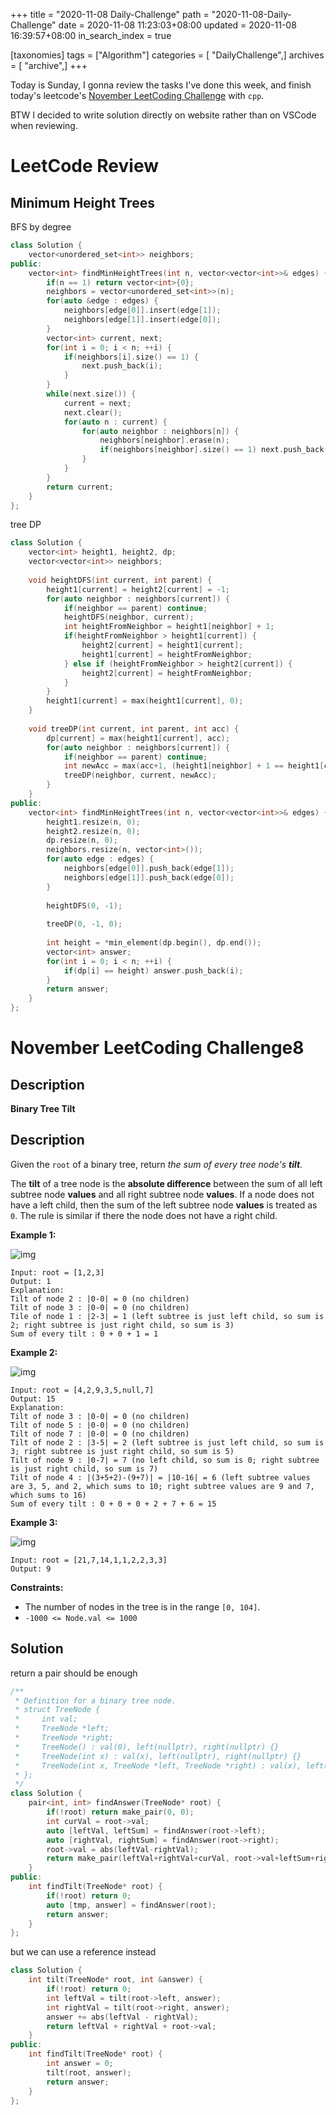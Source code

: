 +++
title = "2020-11-08 Daily-Challenge"
path = "2020-11-08-Daily-Challenge"
date = 2020-11-08 11:23:03+08:00
updated = 2020-11-08 16:39:57+08:00
in_search_index = true

[taxonomies]
tags = ["Algorithm"]
categories = [ "DailyChallenge",]
archives = [ "archive",]
+++

Today is Sunday, I gonna review the tasks I've done this week, and finish today's leetcode's [November LeetCoding Challenge](https://leetcode.com/explore/challenge/card/november-leetcoding-challenge/565/week-2-november-8th-november-14th/3524/) with `cpp`.

BTW I decided to write solution directly on website rather than on VSCode when reviewing.

<!-- more -->

# LeetCode Review

## Minimum Height Trees

BFS by degree

``` cpp
class Solution {
    vector<unordered_set<int>> neighbors;
public:
    vector<int> findMinHeightTrees(int n, vector<vector<int>>& edges) {
        if(n == 1) return vector<int>{0};
        neighbors = vector<unordered_set<int>>(n);
        for(auto &edge : edges) {
            neighbors[edge[0]].insert(edge[1]);
            neighbors[edge[1]].insert(edge[0]);
        }
        vector<int> current, next;
        for(int i = 0; i < n; ++i) {
            if(neighbors[i].size() == 1) {
                next.push_back(i);
            }
        }
        while(next.size()) {
            current = next;
            next.clear();
            for(auto n : current) {
                for(auto neighbor : neighbors[n]) {
                    neighbors[neighbor].erase(n);
                    if(neighbors[neighbor].size() == 1) next.push_back(neighbor);
                }
            }
        }
        return current;
    }
};
```

tree DP

``` cpp
class Solution {
    vector<int> height1, height2, dp;
    vector<vector<int>> neighbors;
    
    void heightDFS(int current, int parent) {
        height1[current] = height2[current] = -1;
        for(auto neighbor : neighbors[current]) {
            if(neighbor == parent) continue;
            heightDFS(neighbor, current);
            int heightFromNeighbor = height1[neighbor] + 1;
            if(heightFromNeighbor > height1[current]) {
                height2[current] = height1[current];
                height1[current] = heightFromNeighbor;
            } else if (heightFromNeighbor > height2[current]) {
                height2[current] = heightFromNeighbor;
            }
        }
        height1[current] = max(height1[current], 0);
    }
    
    void treeDP(int current, int parent, int acc) {
        dp[current] = max(height1[current], acc);
        for(auto neighbor : neighbors[current]) {
            if(neighbor == parent) continue;
            int newAcc = max(acc+1, (height1[neighbor] + 1 == height1[current] ? height2[current]: height1[current]) + 1);
            treeDP(neighbor, current, newAcc);
        }
    }
public:
    vector<int> findMinHeightTrees(int n, vector<vector<int>>& edges) {
        height1.resize(n, 0);
        height2.resize(n, 0);
        dp.resize(n, 0);
        neighbors.resize(n, vector<int>());
        for(auto edge : edges) {
            neighbors[edge[0]].push_back(edge[1]);
            neighbors[edge[1]].push_back(edge[0]);
        }
        
        heightDFS(0, -1);
        
        treeDP(0, -1, 0);
        
        int height = *min_element(dp.begin(), dp.end());
        vector<int> answer;
        for(int i = 0; i < n; ++i) {
            if(dp[i] == height) answer.push_back(i);
        }
        return answer;
    }
};
```

# November LeetCoding Challenge8

## Description

**Binary Tree Tilt**

## Description

Given the `root` of a binary tree, return *the sum of every tree node's **tilt**.*

The **tilt** of a tree node is the **absolute difference** between the sum of all left subtree node **values** and all right subtree node **values**. If a node does not have a left child, then the sum of the left subtree node **values** is treated as `0`. The rule is similar if there the node does not have a right child.

**Example 1:**

![img](https://assets.leetcode.com/uploads/2020/10/20/tilt1.jpg)

```
Input: root = [1,2,3]
Output: 1
Explanation: 
Tilt of node 2 : |0-0| = 0 (no children)
Tilt of node 3 : |0-0| = 0 (no children)
Tile of node 1 : |2-3| = 1 (left subtree is just left child, so sum is 2; right subtree is just right child, so sum is 3)
Sum of every tilt : 0 + 0 + 1 = 1
```

**Example 2:**

![img](https://assets.leetcode.com/uploads/2020/10/20/tilt2.jpg)

```
Input: root = [4,2,9,3,5,null,7]
Output: 15
Explanation: 
Tilt of node 3 : |0-0| = 0 (no children)
Tilt of node 5 : |0-0| = 0 (no children)
Tilt of node 7 : |0-0| = 0 (no children)
Tilt of node 2 : |3-5| = 2 (left subtree is just left child, so sum is 3; right subtree is just right child, so sum is 5)
Tilt of node 9 : |0-7| = 7 (no left child, so sum is 0; right subtree is just right child, so sum is 7)
Tilt of node 4 : |(3+5+2)-(9+7)| = |10-16| = 6 (left subtree values are 3, 5, and 2, which sums to 10; right subtree values are 9 and 7, which sums to 16)
Sum of every tilt : 0 + 0 + 0 + 2 + 7 + 6 = 15
```

**Example 3:**

![img](https://assets.leetcode.com/uploads/2020/10/20/tilt3.jpg)

```
Input: root = [21,7,14,1,1,2,2,3,3]
Output: 9
```

**Constraints:**

- The number of nodes in the tree is in the range `[0, 104]`.
- `-1000 <= Node.val <= 1000`

## Solution

return a pair should be enough

``` cpp
/**
 * Definition for a binary tree node.
 * struct TreeNode {
 *     int val;
 *     TreeNode *left;
 *     TreeNode *right;
 *     TreeNode() : val(0), left(nullptr), right(nullptr) {}
 *     TreeNode(int x) : val(x), left(nullptr), right(nullptr) {}
 *     TreeNode(int x, TreeNode *left, TreeNode *right) : val(x), left(left), right(right) {}
 * };
 */
class Solution {
    pair<int, int> findAnswer(TreeNode* root) {
        if(!root) return make_pair(0, 0);
        int curVal = root->val;
        auto [leftVal, leftSum] = findAnswer(root->left);
        auto [rightVal, rightSum] = findAnswer(root->right);
        root->val = abs(leftVal-rightVal);
        return make_pair(leftVal+rightVal+curVal, root->val+leftSum+rightSum);
    }
public:
    int findTilt(TreeNode* root) {
        if(!root) return 0;
        auto [tmp, answer] = findAnswer(root);
        return answer;
    }
};
```

but we can use a reference instead

``` cpp
class Solution {
    int tilt(TreeNode* root, int &answer) {
        if(!root) return 0;
        int leftVal = tilt(root->left, answer);
        int rightVal = tilt(root->right, answer);
        answer += abs(leftVal - rightVal);
        return leftVal + rightVal + root->val;
    }
public:
    int findTilt(TreeNode* root) {
        int answer = 0;
        tilt(root, answer);
        return answer;
    }
};
```
